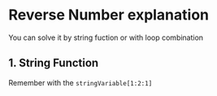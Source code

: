 # Reverse Number explanation

You can solve it by string fuction or with loop combination

## 1. String Function

Remember with the ```stringVariable[1:2:1] ```
